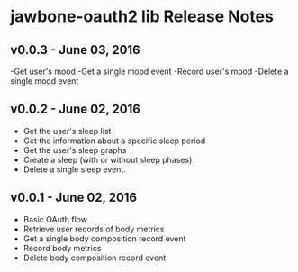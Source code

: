# jawbone-oauth2 lib Release Notes

## v0.0.3 - June 03, 2016

-Get user's mood
-Get a single mood event
-Record user's mood
-Delete a single mood event

## v0.0.2 - June 02, 2016

- Get the user's sleep list
- Get the information about a specific sleep period
- Get the user's sleep graphs
- Create a sleep (with or without sleep phases)
- Delete a single sleep event.

## v0.0.1 - June 02, 2016

- Basic OAuth flow
- Retrieve user records of body metrics
- Get a single body composition record event
- Record body metrics
- Delete body composition record event